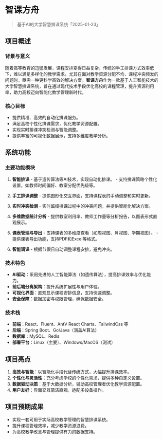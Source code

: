 # 智课方舟

> 基于AI的大学智慧排课系统「2025-01-23」



## 项目概述

### 背景与意义

随着高等教育的迅猛发展，课程安排变得日益复杂，传统的手工排课方式效率低下，难以满足多样化的教学需求。尤其在面对教学资源分配不均、课程冲突频发的问题时，亟需一种更科学高效的解决方案。**智课方舟**作为一款基于人工智能技术的大学智慧排课系统，旨在通过现代技术手段优化高校的课程管理，提升资源利用率，助力高校迈向智能化教学管理新时代。

### 核心目标

- 提供精准、高效的自动化排课服务。
- 满足高校个性化排课需求，优化教学资源配置。
- 实现实时排课冲突检测与智能调整。
- 提供丰富的可视化数据展示，支持多维度教学分析。



## 系统功能

### 主要功能模块

1. **智能排课**
       - 基于遗传算法等AI技术，实现自动化排课。
       - 支持排课策略个性化设置，如教师时间偏好、教室分配优先级等。

2. **手工排课调整**
       - 提供图形化交互界面，支持课程表的手动调整和实时更新。

3. **实时冲突检测**
       - 实时监控排课过程中的冲突问题，并提供智能化解决方案。

4. **多维数据统计分析**
       - 提供教室利用率、教师工作量等分析报告，以图表形式直观展示。

5. **课表管理与导出**
       - 支持课表的多维度查看（如周视图、月视图、学期视图）。
       - 提供课表导出功能，支持PDF和Excel等格式。

6. **智能调课**
       - 根据节假日自动调整课程安排，避免冲突。

### 技术特色

- **AI驱动**：采用先进的人工智能算法（如遗传算法），提高排课效率与优化能力。
- **前后端分离架构**：提升系统扩展性与用户体验。
- **可视化界面**：直观显示课程安排信息，支持快速调整。
- **安全保障**：数据加密与权限管理，确保数据安全。

### 技术栈

- **前端**：React、Fluent、AntV React Charts、TailwindCss 等
- **后端**：Spring Boot、Go/Java（涵盖AI算法） 
- **数据库**：MySQL、Redis
- **部署平台**：Linux（主要）、Windows/MacOS（测试）



## 项目亮点
1. **高效与智能**：以智能化手段代替传统方式，大幅提升排课效率。
2. **个性化与灵活性**：充分考虑学校的个性化需求，提供多种自定义设置。
3. **数据驱动决策**：基于大数据分析，辅助高校管理者优化教学资源配置。
4. **用户友好**：界面交互简洁直观，适配多设备操作。



## 项目预期成果
- 实现一套可用于实际高校教学管理的智慧排课系统。
- 提升课程管理效率，减少教学资源浪费。
- 为高校教学改革与管理提供有力的数据支持。

